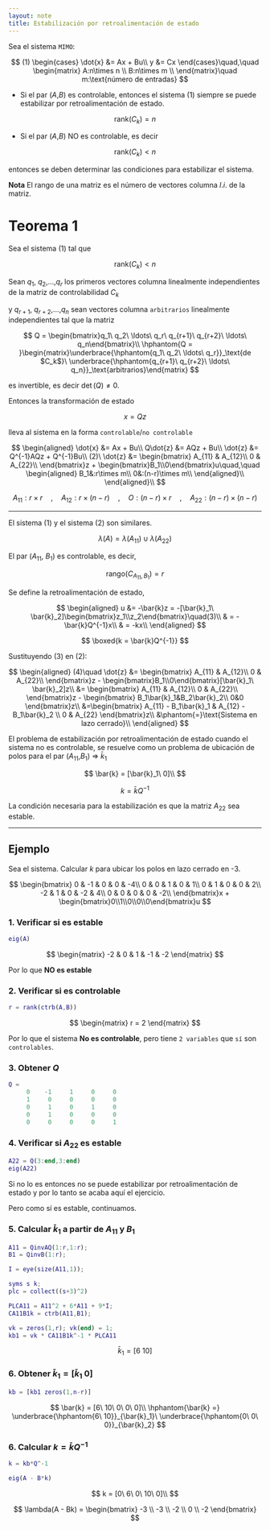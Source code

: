 ```yaml
---
layout: note
title: Estabilización por retroalimentación de estado
---
```


Sea el sistema `MIMO`:

$$
(1) \begin{cases}
\dot{x} &= Ax + Bu\\
y &= Cx
\end{cases}\quad,\quad \begin{matrix}
A:n\times n \\
B:n\times m \\
\end{matrix}\quad m:\text{número de entradas}
$$


* Si el par ($A$,$B$) es controlable, entonces el sistema (1) siempre se puede estabilizar por retroalimentación de estado.

$$
\text{rank}(C_k) = n
$$

* Si el par ($A$,$B$) NO es controlable, es decir

$$
\text{rank}(C_k) < n
$$

entonces se deben determinar las condiciones para estabilizar el sistema.

**Nota** El rango de una matriz es el número de vectores columna $l.i.$ de la matriz.


# Teorema 1
Sea el sistema (1) tal que

$$
\text{rank}(C_k) < n
$$

Sean $q_1$, $q_2$,$\ldots$,$q_r$ los primeros vectores columna linealmente independientes de la matriz de controlabilidad $C_k$

y $q_{r+1}$, $q_{r+2}$,$\ldots$,$q_n$ sean vectores columna `arbitrarios` linealmente independientes tal que la matriz

$$
Q = \begin{bmatrix}q_1\ q_2\ \ldots\ q_r\ q_{r+1}\ q_{r+2}\ \ldots\ q_n\end{bmatrix}\\
\hphantom{Q = }\begin{matrix}\underbrace{\hphantom{q_1\ q_2\ \ldots\ q_r}}_\text{de $C_k$}\ \underbrace{\hphantom{q_{r+1}\ q_{r+2}\ \ldots\ q_n}}_\text{arbitrarios}\end{matrix}
$$

es invertible, es decir $\det(Q)\neq 0$.

Entonces la transformación de estado

$$
x = Qz
$$

lleva al sistema en la forma `controlable`/`no controlable`

$$
\begin{aligned}
\dot{x} &= Ax + Bu\\
Q\dot{z} &= AQz + Bu\\
\dot{z} &= Q^{-1}AQz + Q^{-1}Bu\\
(2)\ \dot{z} &= \begin{bmatrix}
A_{11} & A_{12}\\
0 & A_{22}\\
\end{bmatrix}z + \begin{bmatrix}B_1\\0\end{bmatrix}u\quad,\quad \begin{aligned}
B_1&:r\times m\\
0&:(n-r)\times m\\
\end{aligned}\\
\end{aligned}\\
$$

$$
A_{11}:r\times r\quad,\quad A_{12}:r\times (n-r) \quad,\quad O:(n-r)\times r\quad,\quad A_{22}:(n-r)\times (n-r)
$$


**********************
El sistema (1) y el sistema (2) son similares.

$$
\lambda(A) = \lambda(A_{11})\cup \lambda(A_{22})
$$


El par ($A_{11}$, $B_1$) es controlable, es decir,

$$
\text{rango}(C_{A_11,B_1}) = r
$$


Se define la retroalimentación de estado,

$$
\begin{aligned}
u  &= -\bar{k}z = -[\bar{k}_1\ \bar{k}_2]\begin{bmatrix}z_1\\z_2\end{bmatrix}\quad(3)\\
& = -\bar{k}Q^{-1}x\\
& = -kx\\
\end{aligned}
$$

$$
\boxed{k = \bar{k}Q^{-1}}
$$


Sustituyendo (3) en (2):

$$
\begin{aligned}
(4)\quad \dot{z} &= \begin{bmatrix}
A_{11} & A_{12}\\
0 & A_{22}\\
\end{bmatrix}z - \begin{bmatrix}B_1\\0\end{bmatrix}[\bar{k}_1\ \bar{k}_2]z\\
&= \begin{bmatrix}
A_{11} & A_{12}\\
0 & A_{22}\\
\end{bmatrix}z - \begin{bmatrix}
B_1\bar{k}_1&B_2\bar{k}_2\\
0&0
\end{bmatrix}z\\
&=\begin{bmatrix}
A_{11} - B_1\bar{k}_1 & A_{12} - B_1\bar{k}_2 \\
0 & A_{22}
\end{bmatrix}z\\
&\phantom{=}\text{Sistema en lazo cerrado}\\
\end{aligned}
$$


El problema de estabilización por retroalimentación de estado cuando el sistema no es controlable, se resuelve como un problema de ubicación de polos para el par ($A_{11}$,$B_1$) $\Rightarrow$ $\bar{k}_1$

$$
\bar{k} = [\bar{k}_1\ 0]\\
$$

$$
k = \bar{k}Q^{-1}
$$

La condición necesaria para la estabilización es que la matriz $A_{22}$ sea estable.

*******************

## Ejemplo
Sea el sistema. Calcular $k$ para ubicar los polos en lazo cerrado en -3.

$$
\begin{bmatrix}
0 & -1 & 0 & 0 & -4\\
0 & 0 & 1 & 0 & 1\\
0 & 1 & 0 & 0 & 2\\
-2 & 1 & 0 & -2 & 4\\
0 & 0 & 0 & 0 & -2\\
\end{bmatrix}x + \begin{bmatrix}0\\1\\0\\0\\0\end{bmatrix}u
$$

### 1. Verificar si es estable
```matlab
eig(A)
```

$$
\begin{matrix}
-2 & 0 & 1 & -1 & -2
\end{matrix}
$$

Por lo que **NO es estable**

### 2. Verificar si es controlable
```matlab
r = rank(ctrb(A,B))
```

$$
\begin{matrix}
r = 2
\end{matrix}
$$

Por lo que el sistema **No es controlable**, pero tiene `2 variables` que `sí` son `controlables`.

### 3. Obtener $Q$
```matlab
Q =  
	 0    -1     1     0     0
     1     0     0     0     0
     0     1     0     1     0
     0     1     0     0     0
     0     0     0     0     1
```

### 4. Verificar si $A_{22}$ es estable
```matlab
A22 = Q(3:end,3:end)
eig(A22)
```
Si no lo es entonces no se puede estabilizar por retroalimentación de estado y por lo tanto se acaba aquí el ejercicio.

Pero como sí es estable, continuamos.

### 5. Calcular $\bar k_1$ a partir de $A_{11}$ y $B_1$
```matlab
A11 = QinvAQ(1:r,1:r);
B1 = QinvB(1:r);

I = eye(size(A11,1));

syms s k;
plc = collect((s+3)^2)

PLCA11 = A11^2 + 6*A11 + 9*I;
CA11B1k = ctrb(A11,B1);

vk = zeros(1,r); vk(end) = 1;
kb1 = vk * CA11B1k^-1 * PLCA11
```

$$
\bar{k}_1 = [6\ 10]
$$

### 6. Obtener $\bar{k}_1 = [\bar{k}_1\ 0]$
```matlab
kb = [kb1 zeros(1,n-r)]
```

$$
\bar{k} = [6\ 10\ 0\ 0\ 0]\\
\hphantom{\bar{k} =} \underbrace{\hphantom{6\ 10}}_{\bar{k}_1}\ \underbrace{\hphantom{0\ 0\ 0}}_{\bar{k}_2}
$$


### 6. Calcular $k = \bar{k}Q^{-1}$
```matlab
k = kb*Q^-1

eig(A - B*k)
```

$$
k = [0\ 6\ 0\ 10\ 0]\\
$$

$$
\lambda(A - Bk) = \begin{bmatrix}
-3 \\ -3 \\ -2 \\ 0 \\ -2
\end{bmatrix}
$$
